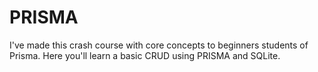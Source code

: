 # PRISMA

I've made this crash course with core concepts to beginners students of Prisma.
Here you'll learn a basic CRUD using PRISMA and SQLite.
